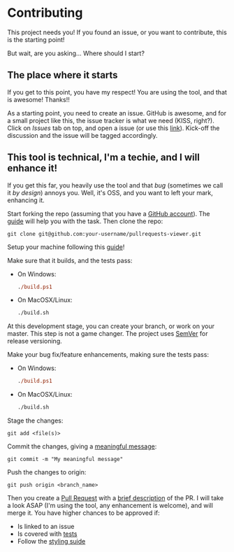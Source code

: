 # Contributing
This project needs you! If you found an issue, or you want to contribute, this is the starting point!

But wait, are you asking... Where should I start?

## The place where it starts
If you get to this point, you have my respect! You are using the tool, and that is awesome! Thanks!!

As a starting point, you need to create an issue. GitHub is awesome, and for a small project like this, the issue tracker is what we need (KISS, right?).
Click on *Issues* tab on top, and open a issue (or use this [link][issues]). Kick-off the discussion and the issue will be tagged accordingly.

## This tool is technical, I'm a techie, and I will enhance it!
If you get this far, you heavily use the tool and that *bug* (sometimes we call it *by design*) annoys you. Well, it's OSS, and you want to left your mark, enhancing it.

Start forking the repo (assuming that you have a [GitHub account][github_account]). The [guide][forking_guide] will help you with the task.
Then clone the repo:

    git clone git@github.com:your-username/pullrequests-viewer.git
    
Setup your machine following this [guide][setup_guide]!

Make sure that it builds, and the tests pass:
- On Windows:
    ```ps
    ./build.ps1
    ```
- On MacOSX/Linux:
    ```sh
    ./build.sh
    ```

At this development stage, you can create your branch, or work on your master. This step is not a game changer. The project uses [SemVer][semver] for release versioning.

Make your bug fix/feature enhancements, making sure the tests pass:
- On Windows:
    ```ps
    ./build.ps1
    ```
- On MacOSX/Linux:
    ```sh
    ./build.sh
    ```

Stage the changes:

    git add <file(s)>

Commit the changes, giving a [meaningful message][git_commit_messages]:

    git commit -m "My meaningful message"

Push the changes to origin:

    git push origin <branch_name>

Then you create a [Pull Request][github_pull_requests] with a [brief description][pr_description] of the PR. I will take a look ASAP (I'm using the tool, any enhancement is welcome), and will merge it. You have higher chances to be approved if:
- Is linked to an issue
- Is covered with [tests][tests]
- Follow the [styling suide][styling_guide]

[issues]: https://github.com/joaoasrosa/cake-ndepend/issues
[github_account]:https://github.com/join
[forking_guide]: https://help.github.com/articles/fork-a-repo/
[setup_guide]: https://github.com/joaoasrosa/cake-ndepend/blob/master/docs/SETUP.md
[semver]: http://semver.org/
[git_commit_messages]: http://tbaggery.com/2008/04/19/a-note-about-git-commit-messages.html
[github_pull_requests]: https://help.github.com/articles/creating-a-pull-request/
[pr_description]: https://github.com/blog/1943-how-to-write-the-perfect-pull-request
[tests]: https://github.com/joaoasrosa/cake-ndepend/blob/master/docs/DEVELOPMENT.md#tests
[styling_guide]: https://github.com/joaoasrosa/cake-ndepend/blob/master/docs/DEVELOPMENT.md#styling-guide